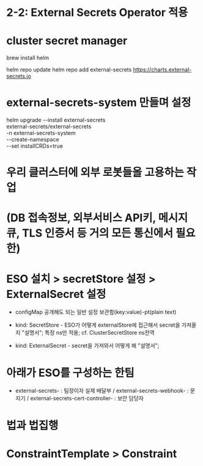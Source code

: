 
# 2-2:  External Secrets Operator 적용
# cluster secret manager

brew install helm

helm repo update
helm repo add external-secrets https://charts.external-secrets.io

# external-secrets-system 만들며 설정
helm upgrade --install external-secrets \
  external-secrets/external-secrets \
  -n external-secrets-system \
  --create-namespace \
  --set installCRDs=true

 # 우리 클러스터에 외부 로봇들을 고용하는 작업
 # (DB 접속정보, 외부서비스 API키, 메시지큐, TLS 인증서 등 거의 모든 통신에서 필요한)
 # ESO 설치 > secretStore 설정 >  ExternalSecret 설정

  - configMap 공개해도 되는 일반 설정 보관함(key:value)-pt(plain text)

  - kind: SecretStore - ESO가 어떻게 externalStore에 접근해서 secret을 가져올지 "설명서"; 특정 ns만 적용; cf. ClusterSecretStore  ns전역

  - kind: ExternalSecret - secret을 가져와서 어떻게 해 "설명서"; 

# 아래가 ESO를 구성하는 한팀
  - external-secrets- : 팀장이자 실제 배달부 / external-secrets-webhook- : 문지기 / external-secrets-cert-controller- : 보안 담당자

# 법과 법집행 
# ConstraintTemplate > Constraint



